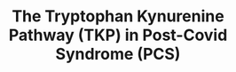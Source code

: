 ---
annotations:
- id: PW:0001282
  parent: classic metabolic pathway
  type: Pathway Ontology
  value: kynurenine metabolic pathway
- id: DOID:0080848
  parent: disease by infectious agent
  type: Disease Ontology
  value: long COVID
- id: PW:0000054
  parent: classic metabolic pathway
  type: Pathway Ontology
  value: tryptophan metabolic pathway
- id: PW:0001018
  parent: disease pathway
  type: Pathway Ontology
  value: immune system disease pathway
- id: DOID:0080832
  parent: disease of mental health
  type: Disease Ontology
  value: mild cognitive impairment
- id: PW:0001412
  parent: disease pathway
  type: Pathway Ontology
  value: nervous system disease pathway
authors:
- Kristof-Kirps
citedin: ''
communities: []
description: 'Following the SARS-CoV-2 pandemic, increasing evidence suggests that
  the overactivation of the Tryptophan–Kynurenine Pathway (TKP) plays a significant
  role in the pathophysiology of Post-Covid syndrome. This dysregulation is marked
  by reduced tryptophan (TRP) levels and elevated concentrations of specific tryptophan
  catabolites (TRYCATs). Notably, heightened TKP activity has been observed in patients
  exhibiting symptoms of post-acute sequelae of COVID-19 (PASC). In fact, elevated
  levels of TKP metabolites such as quinolinic acid, 3- hydroxy anthranilic acid and
  kynurenine, have been associated with cognitive impairments. Persistent inflammatory
  conditions observed in Post-Covid patients potentially upregulate the indoleamine
  2,3-dioxygenase (IDO) enzymes, specifically IDO 1, as well as KMO, which catalyses
  the conversion from Kynurenine to 3-Hydroxykynurenine. Thus, the kynurenine pathway
  relates to PACS and potentially enables future biomarker and therapeutic possibilities. '
last-edited: 2025-05-23
ndex: null
organisms:
- Homo sapiens
redirect_from:
- /index.php/Pathway:WP5549
- /instance/WP5549
- /instance/WP5549_r139087
revision: r139087
schema-jsonld:
- '@context': https://schema.org/
  '@id': https://wikipathways.github.io/pathways/WP5549.html
  '@type': Dataset
  creator:
    '@type': Organization
    name: WikiPathways
  description: 'Following the SARS-CoV-2 pandemic, increasing evidence suggests that
    the overactivation of the Tryptophan–Kynurenine Pathway (TKP) plays a significant
    role in the pathophysiology of Post-Covid syndrome. This dysregulation is marked
    by reduced tryptophan (TRP) levels and elevated concentrations of specific tryptophan
    catabolites (TRYCATs). Notably, heightened TKP activity has been observed in patients
    exhibiting symptoms of post-acute sequelae of COVID-19 (PASC). In fact, elevated
    levels of TKP metabolites such as quinolinic acid, 3- hydroxy anthranilic acid
    and kynurenine, have been associated with cognitive impairments. Persistent inflammatory
    conditions observed in Post-Covid patients potentially upregulate the indoleamine
    2,3-dioxygenase (IDO) enzymes, specifically IDO 1, as well as KMO, which catalyses
    the conversion from Kynurenine to 3-Hydroxykynurenine. Thus, the kynurenine pathway
    relates to PACS and potentially enables future biomarker and therapeutic possibilities. '
  keywords:
  - 3-Hydroxyanthranilic acid
  - 3-Hydroxykynurenamine
  - 3-Hydroxykynurenine
  - AADAT
  - AFMID
  - Anthranilic acid
  - DDC
  - H2O2
  - HAAO
  - IDO1
  - IDO2
  - IFNA6
  - IFNB1
  - IFNG
  - IL1B
  - IL6
  - KMO
  - KYAT1
  - KYAT2
  - KYAT3
  - KYAT4
  - KYNU
  - Kynurenic Acid
  - Kynurenine
  - N-Formylkynurenine
  - Quinolinic acid
  - TDO2
  - TNF
  - Tryptophan
  - Xanthurenic acid
  license: CC0
  name: The Tryptophan Kynurenine Pathway (TKP) in Post-Covid Syndrome (PCS)
seo: CreativeWork
title: The Tryptophan Kynurenine Pathway (TKP) in Post-Covid Syndrome (PCS)
wpid: WP5549
---